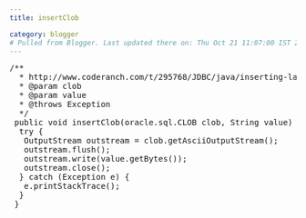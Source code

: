 ```yaml
---
title: insertClob

category: blogger
# Pulled from Blogger. Last updated there on: Thu Oct 21 11:07:00 IST 2010
---
```

<pre class="brush: java">/**<br />  * http://www.coderanch.com/t/295768/JDBC/java/inserting-large-file-CLOB-Oracle<br />  * @param clob<br />  * @param value<br />  * @throws Exception<br />  */<br /> public void insertClob(oracle.sql.CLOB clob, String value) throws Exception {<br />  try {<br />   OutputStream outstream = clob.getAsciiOutputStream();<br />   outstream.flush();<br />   outstream.write(value.getBytes());<br />   outstream.close();<br />  } catch (Exception e) {<br />   e.printStackTrace();<br />  }<br /> }<br /></pre>
